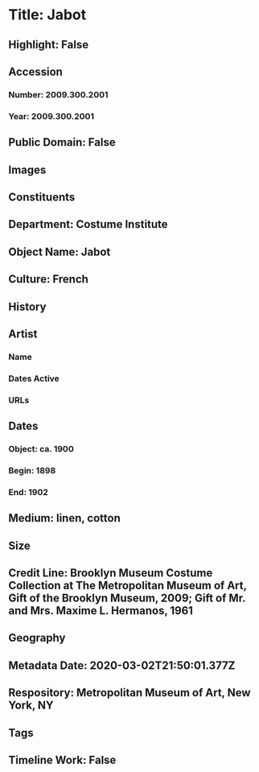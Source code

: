 # Title: Jabot
## Highlight: False
## Accession
### Number: 2009.300.2001
### Year: 2009.300.2001
## Public Domain: False
## Images
## Constituents
## Department: Costume Institute
## Object Name: Jabot
## Culture: French
## History
## Artist
### Name
### Dates Active
### URLs
## Dates
### Object: ca. 1900
### Begin: 1898
### End: 1902
## Medium: linen, cotton
## Size
## Credit Line: Brooklyn Museum Costume Collection at The Metropolitan Museum of Art, Gift of the Brooklyn Museum, 2009; Gift of Mr. and Mrs. Maxime L. Hermanos, 1961
## Geography
## Metadata Date: 2020-03-02T21:50:01.377Z
## Respository: Metropolitan Museum of Art, New York, NY
## Tags
## Timeline Work: False